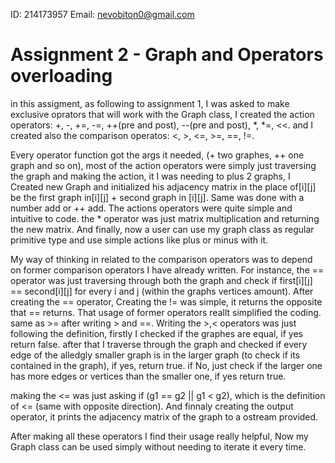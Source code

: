 ID: 214173957
Email: nevobiton0@gmail.com
# Assignment 2 - Graph and Operators overloading
in this assigment, as following to assignment 1, I was asked to make exclusive oprators that will work with the Graph class, I created the action operators: +, -, +=, -=, ++(pre and post), --(pre and post), *, *=, <<. and I created also the comparison operatos: <, >, <=, >=, ==, !=.

Every operator function got the args it needed, (+ two graphes, ++ one graph and so on), most of the action operators were simply just traversing the graph and making the action, it I was needing to plus 2 graphs, I Created new Graph and initialized his adjacency matrix in the place of[i][j] be the first graph in[i][j] + second graph in [i][j]. Same was done with a number add or ++ add. The actions operators were quite simple and intuitive to code. the * operator was just matrix multiplication and returning the new matrix. And finally, now a user can use my graph class as regular primitive type and use simple actions like plus or minus with it.

My way of thinking in related to the comparison operators was to depend on former comparison operators I have already written.
For instance, the == operator was just traversing through both the graph and check if first[i][j] == second[i][j] for every i and j (within the graphs vertices amount). After creating the == operator, Creating the != was simple, it returns the opposite that == returns. That usage of former operators reallt simplified the coding. same as >= after writing > and ==. 
Writing the >,< operators was just following the definition, firstly I checked if the graphes are equal, if yes return false. after that I traverse through the graph and checked if every edge of the alledgly smaller graph is in the larger graph (to check if its contained in the graph), if yes, return true. if No, just check if the larger one has more edges or vertices than the smaller one, if yes return true.

making the <= was just asking if (g1 == g2 || g1 < g2), which is the definition of <= (same with opposite direction).
And finnaly creating the output operator, it prints the adjacency matrix of the graph to a ostream provided.

After making all these operators I find their usage really helpful, Now my Graph class can be used simply without needing to iterate it every time.
